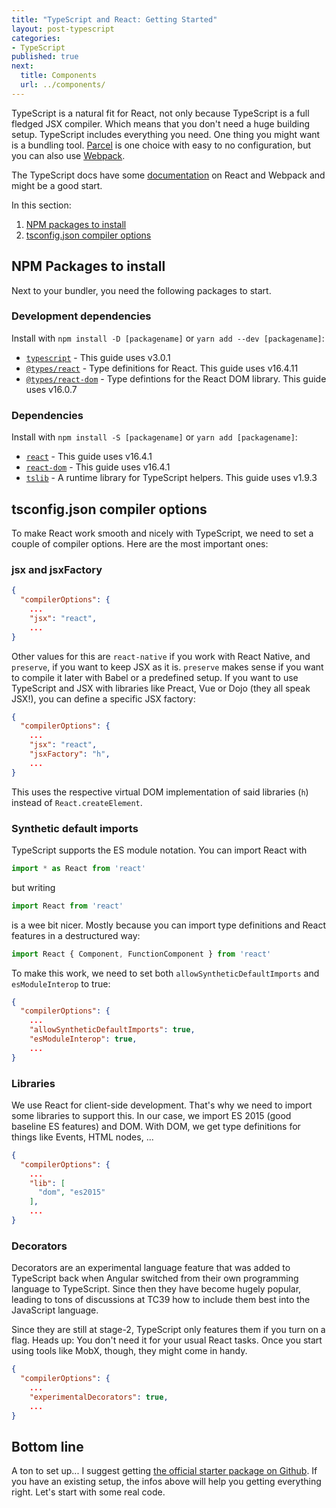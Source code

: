 ```yaml
---
title: "TypeScript and React: Getting Started"
layout: post-typescript
categories:
- TypeScript
published: true
next:
  title: Components
  url: ../components/
---
```



TypeScript is a natural fit for React, not only because TypeScript is a full fledged JSX compiler. Which means
that you don't need a huge building setup. TypeScript includes everything you need. One thing you might want is a 
bundling tool. [Parcel](https://parceljs.org/) is one choice with easy to no configuration, but you can also use 
[Webpack](https://webpack.js.org/).

The TypeScript docs have some [documentation](https://www.typescriptlang.org/docs/handbook/react-&-webpack.html) on
React and Webpack and might be a good start.

In this section:

1. [NPM packages to install](#npm-packages-to-install)
2. [tsconfig.json compiler options](#tsconfig.json-compiler-options)

## NPM Packages to install

Next to your bundler, you need the following packages to start. 

### Development dependencies

Install with `npm install -D [packagename]` or `yarn add --dev [packagename]`:

- [`typescript`](https://www.npmjs.com/package/typescript) - This guide uses v3.0.1
- [`@types/react`](https://www.npmjs.com/package/@types/react) - Type definitions for React. This guide uses v16.4.11
- [`@types/react-dom`](https://www.npmjs.com/package/@types/react-dom) - Type defintions for the React DOM library. This guide uses v16.0.7

### Dependencies

Install with `npm install -S [packagename]` or `yarn add [packagename]`:

- [`react`](https://www.npmjs.com/package/react) - This guide uses v16.4.1
- [`react-dom`](https://www.npmjs.com/package/react-dom) - This guide uses v16.4.1
- [`tslib`](https://www.npmjs.com/package/tslib) - A runtime library for TypeScript helpers. This guide uses v1.9.3

## tsconfig.json compiler options

To make React work smooth and nicely with TypeScript, we need to set a couple of compiler options. Here are the
most important ones:

### jsx and jsxFactory


```json
{
  "compilerOptions": {
    ...
    "jsx": "react",
    ...
}
```

Other values for this are `react-native` if you work with React Native, and `preserve`, if you want to 
keep JSX as it is. `preserve` makes sense if you want to compile it later with Babel or a predefined setup.
If you want to use TypeScript and JSX with libraries like Preact, Vue or Dojo (they all speak JSX!), you can
define a specific JSX factory:

```json
{
  "compilerOptions": {
    ...
    "jsx": "react",
    "jsxFactory": "h",
    ...
}
```

This uses the respective virtual DOM implementation of said libraries (`h`) instead of `React.createElement`. 

### Synthetic default imports

TypeScript supports the ES module notation. You can import React with 

```typescript
import * as React from 'react'
```

but writing

```typescript
import React from 'react'
```

is a wee bit nicer. Mostly because you can import type definitions and React features in a destructured way:

```typescript
import React { Component, FunctionComponent } from 'react'
```

To make this work, we need to set both `allowSyntheticDefaultImports` and `esModuleInterop` to true:

```json
{
  "compilerOptions": {
    ...
    "allowSyntheticDefaultImports": true,
    "esModuleInterop": true,
    ...
}
```

### Libraries

We use React for client-side development. That's why we need to import some libraries to support this.
In our case, we import ES 2015 (good baseline ES features) and DOM. With DOM, we get type definitions for
things like Events, HTML nodes, ... 

```json
{
  "compilerOptions": {
    ...
    "lib": [
      "dom", "es2015"
    ],
    ...
}
```

### Decorators

Decorators are an experimental language feature that was added to TypeScript back when
Angular switched from their own programming language to TypeScript. Since then they have
become hugely popular, leading to tons of discussions at TC39 how to include them best 
into the JavaScript language.

Since they are still at stage-2, TypeScript only features them if you turn on a flag.
Heads up: You don't need it for your usual React tasks. Once you start using tools like
MobX, though, they might come in handy.

```json
{
  "compilerOptions": {
    ...
    "experimentalDecorators": true,
    ...
}
```

## Bottom line

A ton to set up... I suggest getting [the official starter package on Github](https://github.com/Microsoft/TypeScript-React-Starter#typescript-react-starter).
If you have an existing setup, the infos above will help you getting everything right. Let's start with some real code.
